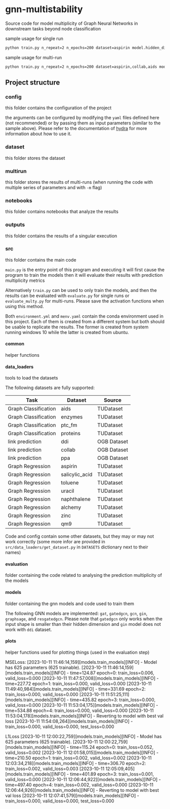 # gnn-multistability

Source code for model multiplicity of Graph Neural Networks in downstream tasks beyond node classification

sample usage for single run

```bash
python train.py n_repeat=2 n_epochs=200 dataset=aspirin model.hidden_dim=8 model.num_layers=2 model=gin
```

sample usage for multi-run

```bash
python train.py n_repeat=2 n_epochs=200 dataset=aspirin,collab,aids model.hidden_dim=8,16,32 model.num_layers=2,3,4 model=gin,gat,gcn -m
```

## Project structure

### config

this folder contains the configuration of the project

the arguments can be configured by modifying the `yaml` files defined here
(not recommended) or by passing them as input parameters
(similar to the sample above). 
Please refer to the documentation of [hydra](https://hydra.cc/docs/intro/) for more information about how to use it.

### dataset

this folder stores the dataset

### multirun

this folder stores the results of multi-runs (when running the code with multiple series of parameters and with `-m`
flag)

### notebooks

this folder contains notebooks that analyze the results

### outputs

this folder contains the results of a singular execution

### src

this folder contains the main code

`main.py` is the entry point of this program and executing it will first cause the program to train the models then it
will evaluate their results with prediction multiplicity metrics

Alternatively `train.py` can be used to only train the models, and then the results can be evaluated with `evaluate.py`
for single runs or `evaluate_multy.py` for multi-runs. Please save the activation functions when using this method.

Both `environment.yml` and `menv.yaml` contain the conda environment used in this project. Each of them is created from
a different system but both should be usable to replicate the results. The former is created from system running windows
10 while the latter is created from ubuntu.

#### common

helper functions

#### data_loaders

tools to load the datasets

The following datasets are fully supported:

| Task                 | Dataset        | Source      |
|----------------------|----------------|-------------|
| Graph Classification | aids           | TUDataset   |
| Graph Classification | enzymes        | TUDataset   |
| Graph Classification | ptc_fm         | TUDataset   |
| Graph Classification | proteins       | TUDataset   |
| link prediction      | ddi            | OGB Dataset |
| link prediction      | collab         | OGB Dataset |
| link prediction      | ppa            | OGB Dataset |
| Graph Regression     | aspirin        | TUDataset   |
| Graph Regression     | salicylic_acid | TUDataset   |
| Graph Regression     | toluene        | TUDataset   |
| Graph Regression     | uracil         | TUDataset   |
| Graph Regression     | naphthalene    | TUDataset   |
| Graph Regression     | alchemy        | TUDataset   |
| Graph Regression     | zinc           | TUDataset   |
| Graph Regression     | qm9            | TUDataset   |

Code and config contain some other datasets, but they may or may not work correctly
(some more infor are provided in `src/data_loaders/get_dataset.py` in `DATASETS` dictionary next to their names)

#### evaluation

folder containing the code related to analysing the prediction multiplicity of the models

#### models

folder containing the gnn models and code used to train them

The following GNN models are implemented: `gat`, `gatedgcn`, `gcn`, `gin`, `graphsage`, and `resgatedgcn`.
Please note that `gatedgcn` only works
when the input shape is smaller than their hidden dimension and `gin` model does not work with `ddi` dataset.

#### plots

helper functions used for plotting things (used in the evaluation step)

MSELoss:
[2023-10-11 11:46:14,159][models.train_models][INFO] - Model has 625 parameters (625 trainable).
[2023-10-11 11:46:14,159][models.train_models][INFO] - time=124.87 epoch=0: train_loss=0.006, valid_loss=0.000
[2023-10-11 11:47:57,008][models.train_models][INFO] - time=227.72 epoch=1: train_loss=0.000, valid_loss=0.000
[2023-10-11 11:49:40,984][models.train_models][INFO] - time=331.69 epoch=2: train_loss=0.000, valid_loss=0.000
[2023-10-11 11:51:25,111][models.train_models][INFO] - time=435.82 epoch=3: train_loss=0.000, valid_loss=0.000
[2023-10-11 11:53:04,175][models.train_models][INFO] - time=534.88 epoch=4: train_loss=0.000, valid_loss=0.000
[2023-10-11 11:53:04,178][models.train_models][INFO] - Reverting to model with best val loss
[2023-10-11 11:54:08,264][models.train_models][INFO] - train_loss=0.000, valid_loss=0.000, test_loss=0.000

L1Loss
[2023-10-11 12:00:22,759][models.train_models][INFO] - Model has 625 parameters (625 trainable).
[2023-10-11 12:00:22,759][models.train_models][INFO] - time=115.24 epoch=0: train_loss=0.052, valid_loss=0.002
[2023-10-11 12:01:58,015][models.train_models][INFO] - time=210.50 epoch=1: train_loss=0.002, valid_loss=0.002
[2023-10-11 12:03:34,218][models.train_models][INFO] - time=306.70 epoch=2: train_loss=0.002, valid_loss=0.003
[2023-10-11 12:05:09,405][models.train_models][INFO] - time=401.89 epoch=3: train_loss=0.001, valid_loss=0.000
[2023-10-11 12:06:44,922][models.train_models][INFO] - time=497.40 epoch=4: train_loss=0.002, valid_loss=0.000
[2023-10-11 12:06:44,926][models.train_models][INFO] - Reverting to model with best val loss
[2023-10-11 12:07:41,579][models.train_models][INFO] - train_loss=0.000, valid_loss=0.000, test_loss=0.000
